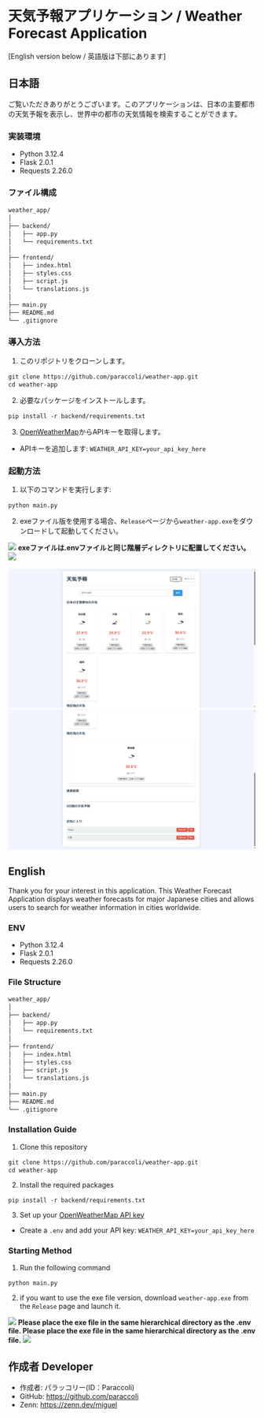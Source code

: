 # 天気予報アプリケーション / Weather Forecast Application

[English version below / 英語版は下部にあります]

## 日本語

ご覧いただきありがとうございます。このアプリケーションは、日本の主要都市の天気予報を表示し、世界中の都市の天気情報を検索することができます。

### 実装環境

- Python 3.12.4
- Flask 2.0.1
- Requests 2.26.0

### ファイル構成
```
weather_app/
│
├── backend/
│   ├── app.py
│   └── requirements.txt
│
├── frontend/
│   ├── index.html
│   ├── styles.css
│   ├── script.js
│   └── translations.js
│
├── main.py
├── README.md
└── .gitignore
```
### 導入方法

1. このリポジトリをクローンします。
```
git clone https://github.com/paraccoli/weather-app.git
cd weather-app
```
2. 必要なパッケージをインストールします。
```
pip install -r backend/requirements.txt
```
3. [OpenWeatherMap](https://home.openweathermap.org/)からAPIキーを取得します。
- APIキーを追加します: `WEATHER_API_KEY=your_api_key_here`

### 起動方法

1. 以下のコマンドを実行します:
```
python main.py
```
2. exeファイル版を使用する場合、`Release`ページから`weather-app.exe`をダウンロードして起動してください。

<img src="https://emojix.s3.ap-northeast-1.amazonaws.com/g3/svg/26a0.svg" width="20" hight="20"> **exeファイルは.envファイルと同じ階層ディレクトリに配置してください。** <img src="https://emojix.s3.ap-northeast-1.amazonaws.com/g3/svg/26a0.svg" width="20" hight="20">

<img src="backend/Screenshot_2.png">

<img src="backend/Screenshot_1.png">

## English

Thank you for your interest in this application. This Weather Forecast Application displays weather forecasts for major Japanese cities and allows users to search for weather information in cities worldwide.

### ENV

- Python 3.12.4
- Flask 2.0.1
- Requests 2.26.0

### File Structure
```
weather_app/
│
├── backend/
│   ├── app.py
│   └── requirements.txt
│
├── frontend/
│   ├── index.html
│   ├── styles.css
│   ├── script.js
│   └── translations.js
│
├── main.py
├── README.md
└── .gitignore
```

### Installation Guide

1. Clone this repository
```
git clone https://github.com/paraccoli/weather-app.git
cd weather-app
```
2. Install the required packages
```
pip install -r backend/requirements.txt
```
3. Set up your [OpenWeatherMap API key](https://home.openweathermap.org/)
- Create a `.env` and add your API key: `WEATHER_API_KEY=your_api_key_here`

### Starting Method

1. Run the following command
```
python main.py
```
2. if you want to use the exe file version, download `weather-app.exe` from the `Release` page and launch it.

<img src="https://emojix.s3.ap-northeast-1.amazonaws.com/g3/svg/26a0.svg" width="20" hight="20"> **Please place the exe file in the same hierarchical directory as the .env file. Please place the exe file in the same hierarchical directory as the .env file.** <img src="https://emojix.s3.ap-northeast-1.amazonaws.com/g3/svg/26a0.svg" width="20" hight="20">

## **作成者 Developer**

- 作成者: パラッコリー(ID：Paraccoli)
- GitHub: https://github.com/paraccoli
- Zenn: https://zenn.dev/miguel
